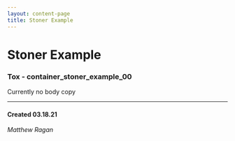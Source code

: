 ```yaml
---
layout: content-page
title: Stoner Example
---
```


# Stoner Example
### Tox - container_stoner_example_00

Currently no body copy 

---
#### Created 03.18.21
*Matthew Ragan*